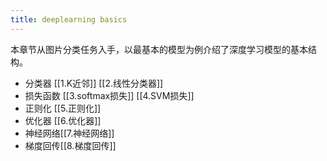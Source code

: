 ```yaml
---
title: deeplearning basics
---
```


本章节从图片分类任务入手，以最基本的模型为例介绍了深度学习模型的基本结构。

- 分类器 [[1.K近邻]] [[2.线性分类器]]
- 损失函数 [[3.softmax损失]] [[4.SVM损失]]
-  正则化 [[5.正则化]]
- 优化器 [[6.优化器]]
- 神经网络[[7.神经网络]]
- 梯度回传[[8.梯度回传]]